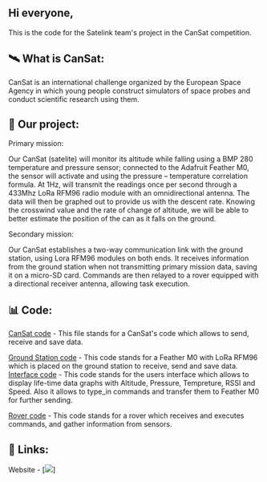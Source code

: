 ## Hi everyone,

This is the code for the Satelink team's project in the CanSat competition.

## 🛰️ What is CanSat:

CanSat is an international challenge organized by the European Space Agency in which young people construct simulators of space probes and conduct scientific research using them.

## 📡 Our project:

Primary mission:

Our CanSat (satelite) will monitor its altitude while falling using a BMP 280 temperature and pressure sensor; connected to the Adafruit Feather M0, the sensor will activate and using the pressure – temperature correlation formula.
At 1Hz, will transmit the readings once per second through a 433Mhz LoRa RFM96 radio module with an omnidirectional antenna. The data will then be graphed out to provide us with the descent rate. 
Knowing the crosswind value and the rate of change of altitude, we will be able to better estimate the position of the can as it falls on the ground.

Secondary mission:

Our CanSat establishes a two-way communication link with the ground station, using Lora RFM96 modules on both ends. It receives information from the ground station when not transmitting primary mission data, saving it on a micro-SD card. 
Commands are then relayed to a rover equipped with a directional receiver antenna, allowing task execution. 

## 📊 Code:

[CanSat code](Final_code_can.ino) - This file stands for a CanSat's code which allows to send, receive and save data. 

[Ground Station code](Final_code_gs.ino) - This code stands for a Feather M0 with LoRa RFM96 which is placed on the ground station 
to receive, send and save data.
[Interface code](main.py) - This code stands for the users interface which allows to display life-time data graphs with 
Altitude, Pressure, Tempreture, RSSI and Speed. Also it allows to type_in commands and transfer them to Feather M0 for further sending.

[Rover code](Final_code_rover.ino) - This code stands for a rover which receives and executes commands, and gather information from sensors. 



## 🔮 Links:
Website - [![](https://satelinkcansat.pl)]
